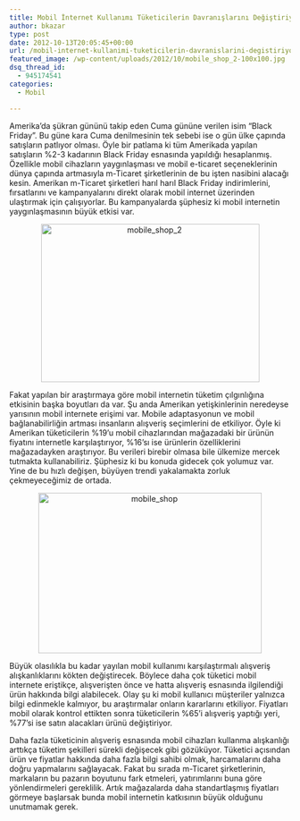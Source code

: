 ```yaml
---
title: Mobil İnternet Kullanımı Tüketicilerin Davranışlarını Değiştiriyor
author: bkazar
type: post
date: 2012-10-13T20:05:45+00:00
url: /mobil-internet-kullanimi-tuketicilerin-davranislarini-degistiriyor/
featured_image: /wp-content/uploads/2012/10/mobile_shop_2-100x100.jpg
dsq_thread_id:
  - 945174541
categories:
  - Mobil

---
```

Amerika’da şükran gününü takip eden Cuma gününe verilen isim “Black Friday”. Bu güne kara Cuma denilmesinin tek sebebi ise o gün ülke çapında satışların patlıyor olması. Öyle bir patlama ki tüm Amerikada yapılan satışların %2-3 kadarının Black Friday esnasında yapıldığı hesaplanmış. Özellikle mobil cihazların yaygınlaşması ve mobil e-ticaret seçeneklerinin dünya çapında artmasıyla m-Ticaret şirketlerinin de bu işten nasibini alacağı kesin. Amerikan m-Ticaret şirketleri harıl harıl Black Friday indirimlerini, fırsatlarını ve kampanyalarını direkt olarak mobil internet üzerinden ulaştırmak için çalışıyorlar. Bu kampanyalarda şüphesiz ki mobil internetin yaygınlaşmasının büyük etkisi var.

<p style="text-align: center;">
  <img class="wp-image-8570 aligncenter" title="mobile_shop_2" src="https://www.murekkep.org/wp-content/uploads/2012/10/mobile_shop_2.jpg" alt="mobile_shop_2" width="391" height="283" srcset="https://www.murekkep.org/wp-content/uploads/2012/10/mobile_shop_2.jpg 558w, https://www.murekkep.org/wp-content/uploads/2012/10/mobile_shop_2-400x289.jpg 400w, https://www.murekkep.org/wp-content/uploads/2012/10/mobile_shop_2-50x36.jpg 50w, https://www.murekkep.org/wp-content/uploads/2012/10/mobile_shop_2-172x125.jpg 172w" sizes="(max-width: 391px) 100vw, 391px" />
</p>

Fakat yapılan bir araştırmaya göre mobil internetin tüketim çılgınlığına etkisinin başka boyutları da var. Şu anda Amerikan yetişkinlerinin neredeyse yarısının mobil internete erişimi var. Mobile adaptasyonun ve mobil bağlanabilirliğin artması insanların alışveriş seçimlerini de etkiliyor. Öyle ki Amerikan tüketicilerin %19’u mobil cihazlarından mağazadaki bir ürünün fiyatını internetle karşılaştırıyor, %16’sı ise ürünlerin özelliklerini mağazadayken araştırıyor. Bu verileri birebir olmasa bile ülkemize mercek tutmakta kullanabiliriz. Şüphesiz ki bu konuda gidecek çok yolumuz var. Yine de bu hızlı değişen, büyüyen trendi yakalamakta zorluk çekmeyeceğimiz de ortada.

<p style="text-align: center;">
  <img class="size-large wp-image-8569 aligncenter" title="mobile_shop" src="https://www.murekkep.org/wp-content/uploads/2012/10/mobile_shop-400x287.jpg" alt="mobile_shop" width="400" height="287" srcset="https://www.murekkep.org/wp-content/uploads/2012/10/mobile_shop-400x287.jpg 400w, https://www.murekkep.org/wp-content/uploads/2012/10/mobile_shop-50x35.jpg 50w, https://www.murekkep.org/wp-content/uploads/2012/10/mobile_shop-174x125.jpg 174w, https://www.murekkep.org/wp-content/uploads/2012/10/mobile_shop.jpg 450w" sizes="(max-width: 400px) 100vw, 400px" />
</p>

Büyük olasılıkla bu kadar yayılan mobil kullanımı karşılaştırmalı alışveriş alışkanlıklarını kökten değiştirecek. Böylece daha çok tüketici mobil internete eriştikçe, alışverişten önce ve hatta alışveriş esnasında ilgilendiği ürün hakkında bilgi alabilecek. Olay şu ki mobil kullanıcı müşteriler yalnızca bilgi edinmekle kalmıyor, bu araştırmalar onların kararlarını etkiliyor. Fiyatları mobil olarak kontrol ettikten sonra tüketicilerin %65’i alışveriş yaptığı yeri, %77’si ise satın alacakları ürünü değiştiriyor.

Daha fazla tüketicinin alışveriş esnasında mobil cihazları kullanma alışkanlığı arttıkça tüketim şekilleri sürekli değişecek gibi gözüküyor. Tüketici açısından ürün ve fiyatlar hakkında daha fazla bilgi sahibi olmak, harcamalarını daha doğru yapmalarını sağlayacak. Fakat bu sırada m-Ticaret şirketlerinin, markaların bu pazarın boyutunu fark etmeleri, yatırımlarını buna göre yönlendirmeleri gereklilik. Artık mağazalarda daha standartlaşmış fiyatları görmeye başlarsak bunda mobil internetin katkısının büyük olduğunu unutmamak gerek.
